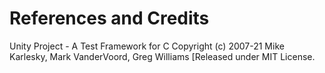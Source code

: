 # References and Credits

Unity Project - A Test Framework for C Copyright (c) 2007-21 Mike Karlesky, Mark VanderVoord, Greg Williams [Released under MIT License.
